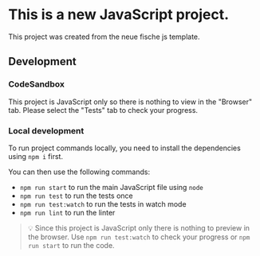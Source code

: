 # This is a new JavaScript project.

This project was created from the neue fische js template.

## Development

### CodeSandbox

This project is JavaScript only so there is nothing to view in the "Browser" tab. Please select the "Tests" tab to check your progress.

### Local development

To run project commands locally, you need to install the dependencies using `npm i` first.

You can then use the following commands:

- `npm run start` to run the main JavaScript file using `node`
- `npm run test` to run the tests once
- `npm run test:watch` to run the tests in watch mode
- `npm run lint` to run the linter

> 💡 Since this project is JavaScript only there is nothing to preview in the browser. Use `npm run test:watch` to check your progress or `npm run start` to run the code.
